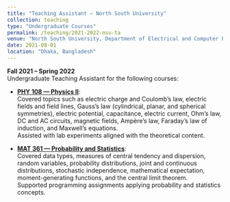```yaml
---
title: "Teaching Assistant — North South University"
collection: teaching
type: "Undergraduate Courses"
permalink: /teaching/2021-2022-nsu-ta
venue: "North South University, Department of Electrical and Computer Engineering"
date: 2021-08-01
location: "Dhaka, Bangladesh"
---
```


**Fall 2021 – Spring 2022**  
Undergraduate Teaching Assistant for the following courses:

- [**PHY 108 — Physics II**](https://ece.northsouth.edu/courses/phy-108/):  
  Covered topics such as electric charge and Coulomb’s law, electric fields and field lines, Gauss’s law (cylindrical, planar, and spherical symmetries), electric potential, capacitance, electric current, Ohm’s law, DC and AC circuits, magnetic fields, Ampère’s law, Faraday’s law of induction, and Maxwell’s equations.  
  Assisted with lab experiments aligned with the theoretical content.

- [**MAT 361 — Probability and Statistics**](https://ece.northsouth.edu/courses/mat-361/):  
  Covered data types, measures of central tendency and dispersion, random variables, probability distributions, joint and continuous distributions, stochastic independence, mathematical expectation, moment-generating functions, and the central limit theorem.  
  Supported programming assignments applying probability and statistics concepts.
